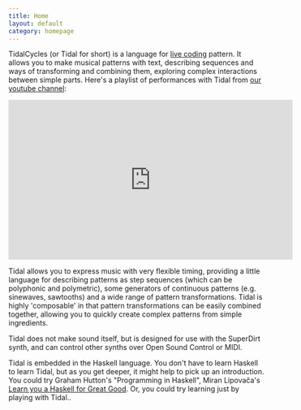 ```yaml
---
title: Home
layout: default
category: homepage
---
```


TidalCycles (or Tidal for short) is a language for
[live coding](http://toplap.org/) pattern. It allows you to make
musical patterns with text, describing sequences and ways of
transforming and combining them, exploring complex interactions
between simple parts. Here's a playlist of performances with Tidal
from <a href="http://youtube.com/c/tidalcycles">our youtube channel</a>:

<iframe width="560" height="315" src="https://www.youtube.com/embed/videoseries?list=PLybSFICi4UliK17U6rxPneXAyxvmGAe5T" frameborder="0" allowfullscreen></iframe>

Tidal allows you to express music with very flexible timing, providing
a little language for describing patterns as step sequences (which
can be polyphonic and polymetric), some generators of continuous
patterns (e.g. sinewaves, sawtooths) and a wide range of pattern
transformations. Tidal is highly 'composable' in that pattern
transformations can be easily combined together, allowing you to
quickly create complex patterns from simple ingredients.

Tidal does not make sound itself, but is designed for use with the
SuperDirt synth, and can control other synths over Open Sound Control
or MIDI.

Tidal is embedded in the Haskell language. You don't have to learn
Haskell to learn Tidal, but as you get deeper, it might help to pick
up an introduction. You could try Graham Hutton's "Programming in
Haskell", Miran Lipovača's
[Learn you a Haskell for Great Good](http://learnyouahaskell.com/
"which has a free online version"). Or, you could try learning just
by playing with Tidal..
